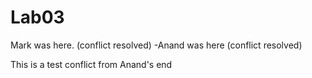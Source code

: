 # Lab03

Mark was here.
(conflict resolved)
-Anand was here (conflict resolved)

This is a test conflict from Anand's end


